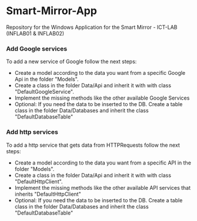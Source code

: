 # Smart-Mirror-App
Repository for the Windows Application for the Smart Mirror - ICT-LAB (INFLAB01 &amp; INFLAB02) 

### Add Google services 
To add a new service of Google follow the next steps:
- Create a model according to the data you want from a specific Google Api in the folder "Models".
- Create a class in the folder Data/Api and inherit it with with class "DefaultGoogleService".
- Implement the missing methods like the other available Google Services
- Optional: If you need the data to be inserted to the DB. Create a table class in the folder Data/Databases and inherit the class "DefaultDatabaseTable"

### Add http services
To add a http service that gets data from HTTPRequests follow the next steps:
- Create a model according to the data you want from a specific API in the folder "Models".
- Create a class in the folder Data/Api and inherit it with with class "DefaultHttpClient".
- Implement the missing methods like the other available API services that inherits "DefaultHttpClient"
- Optional: If you need the data to be inserted to the DB. Create a table class in the folder Data/Databases and inherit the class "DefaultDatabaseTable"
